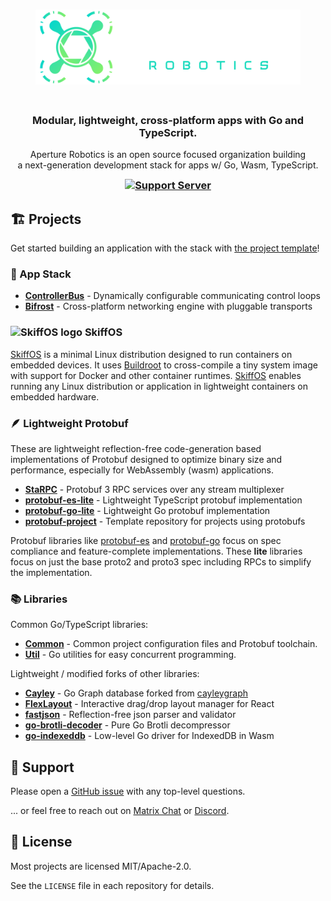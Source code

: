 <h3 align="center">
  <a href="https://github.com/aperturerobotics" target="_blank" rel="noopener noreferrer">
    <img height="120" src="https://github.com/aperturerobotics/.github/blob/3baf7d875b181ba290c3f7aba9eb4db53f7db0b5/images/aperture-logo.png" alt="Aperture Robotics">
  </a>
  <br/>
  &nbsp;
</h1>
<h3 align="center">
  Modular, lightweight, cross-platform apps with Go and TypeScript.
</h3>
<p align="center">
  Aperture Robotics is an open source focused organization building<br />
  a next-generation development stack for apps w/ Go, Wasm, TypeScript.
</p>
<h3 align="center" style="margin-top: 5px">
  <a href="https://discord.gg/KJutMESRsT">
    <img src="https://img.shields.io/discord/803825858599059487.svg?label=Discord&logo=Discord&colorB=7289da&style=for-the-badge" alt="Support Server" />
  </a>
</h3>

## 🏗️ Projects

Get started building an application with the stack with [the project template]!

[the project template]: https://github.com/aperturerobotics/template

### 🧱 App Stack

- [**ControllerBus**][controllerbus] - Dynamically configurable communicating control loops
- [**Bifrost**][bifrost] - Cross-platform networking engine with pluggable transports

[common]: https://github.com/aperturerobotics/common
[controllerbus]: https://github.com/aperturerobotics/controllerbus
[bifrost]: https://github.com/aperturerobotics/bifrost
[util]: https://github.com/aperturerobotics/util

### <img src="https://raw.githubusercontent.com/skiffos/SkiffOS/master/resources/images/skiff-icon.png" alt="SkiffOS logo" width="28" height="28" style="vertical-align: bottom"/> SkiffOS

[SkiffOS] is a minimal Linux distribution designed to run containers on embedded
devices. It uses [Buildroot] to cross-compile a tiny system image with support
for Docker and other container runtimes. [SkiffOS] enables running any Linux
distribution or application in lightweight containers on embedded hardware.

[SkiffOS]: https://github.com/skiffos/skiffos
[Buildroot]: https://buildroot.org

### 🪶 Lightweight Protobuf

These are lightweight reflection-free code-generation based implementations of
Protobuf designed to optimize binary size and performance, especially for
WebAssembly (wasm) applications.

- [**StaRPC**][starpc] - Protobuf 3 RPC services over any stream multiplexer
- [**protobuf-es-lite**][protobuf-es-lite] - Lightweight TypeScript protobuf implementation
- [**protobuf-go-lite**][protobuf-go-lite] - Lightweight Go protobuf implementation 
- [**protobuf-project**][protobuf-project] - Template repository for projects using protobufs

[starpc]: https://github.com/aperturerobotics/starpc
[protobuf-es-lite]: https://github.com/aperturerobotics/protobuf-es-lite
[protobuf-go-lite]: https://github.com/aperturerobotics/protobuf-go-lite
[protobuf-project]: https://github.com/aperturerobotics/protobuf-project

Protobuf libraries like [protobuf-es] and [protobuf-go] focus on spec compliance
and feature-complete implementations. These **lite** libraries focus on just the
base proto2 and proto3 spec including RPCs to simplify the implementation.

[protobuf-es]: https://github.com/bufbuild/protobuf-es
[protobuf-go]: https://github.com/protocolbuffers/protobuf-go

### 📚 Libraries

Common Go/TypeScript libraries:

- [**Common**][common] - Common project configuration files and Protobuf toolchain.
- [**Util**][util] - Go utilities for easy concurrent programming.

Lightweight / modified forks of other libraries:

- [**Cayley**][cayley] - Go Graph database forked from [cayleygraph]
- [**FlexLayout**][flex-layout] - Interactive drag/drop layout manager for React
- [**fastjson**][fastjson] - Reflection-free json parser and validator
- [**go-brotli-decoder**][go-brotli-decoder] - Pure Go Brotli decompressor
- [**go-indexeddb**][go-indexeddb] - Low-level Go driver for IndexedDB in Wasm

[cayley]: https://github.com/aperturerobotics/cayley
[fastjson]: https://github.com/aperturerobotics/fastjson
[flex-layout]: https://github.com/aperturerobotics/flex-layout
[go-brotli-decoder]: https://github.com/aperturerobotics/go-brotli-decoder
[go-indexeddb]: https://github.com/aperturerobotics/go-indexeddb
[cayleygraph]: https://cayley.io/

## 🙋 Support

Please open a [GitHub issue][github-issue] with any top-level questions.

... or feel free to reach out on [Matrix Chat][matrix-chat] or [Discord][discord].

[github-issue]: https://github.com/aperturerobotics/aperturerobotics/issues/new
[matrix-chat]: https://matrix.to/#/#aperturerobotics:matrix.org
[discord]: https://discord.gg/KJutMESRsT

## 📜 License

Most projects are licensed MIT/Apache-2.0.

See the `LICENSE` file in each repository for details.
